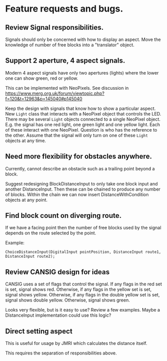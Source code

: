 # Feature requests and bugs.

## Review Signal responsibilities.
Signals should only be concerned with how to display an aspect.
Move the knowledge of number of free blocks into a "translator" object.

## Support 2 aperture, 4 aspect signals.
Modern 4 aspect signals have only two apertures (lights) where the lower
one can show green, red or yellow.

This can be implemented with NeoPixels.
See discussion in https://www.merg.org.uk/forum/viewtopic.php?f=120&t=12963&p=145040#p145040

Keep the design with signals that know how to show a particular aspect.
New `Light` class that interacts with a NeoPixel object that controls 
the LED. 
There may be several `Light` objects connected to a single NeoPixel object.
E.g. the signal has one red light, one green light and one yellow light.
Each of these interact with one NeoPixel. 
Question is who has the reference to the other.
Assume that the signal will only turn on one of these `Light` objects at
any time.

## Need more flexibility for obstacles anywhere.
Currently, cannot describe an obstacle such as a trailing point beyond
a block.

Suggest redesigning BlockDistanceInput to only take one block input
and another DistanceInput. 
Then these can be chained to produce any number of blocks.
Within the chain we can now insert DistanceWithCondition objects at any point.

## Find block count on diverging route.
If we have a facing point then the number of free blocks used by
the signal depends on the route selected by the point.

Example:
``` 
ChoiceDistanceInput(DigitalInput pointPosition, DistanceInput route1, DistanceInput route2);
```

## Review CANSIG design for ideas
CANSIG uses a set of flags that control the signal.
If any flags in the red set is set, signal shows red.
Otherwise, if any flags in the yellow set is set, signal shows yellow.
Otherwise, if any flags in the double yellow set is set, signal shows double yellow.
Otherwise, signal shows green.

Looks very flexible, but is it easy to use? 
Review a few examples.
Maybe a DistanceInput implementation could use this logic?

## Direct setting aspect
This is useful for usage by JMRI which calculates the distance itself.

This requires the separation of responsibilities above.
